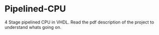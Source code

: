 # Pipelined-CPU
4 Stage pipelined CPU in VHDL. Read the pdf description of the project to understand whats going on.

